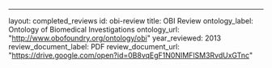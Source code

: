 ---
layout: completed_reviews
id: obi-review
title: OBI Review
ontology_label: Ontology of Biomedical Investigations
ontology_url: "http://www.obofoundry.org/ontology/obi"
year_reviewed: 2013
review_document_label: PDF
review_document_url: "https://drive.google.com/open?id=0B8vqEgF1N0NIMFlSM3RvdUxGTnc"